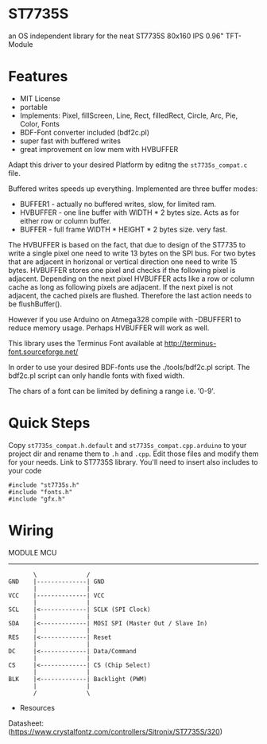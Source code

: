 ST7735S
=======

an OS independent library for the neat ST7735S 80x160 IPS 0.96" TFT-Module

# Features

 * MIT License
 * portable
 * Implements: Pixel, fillScreen, Line, Rect, filledRect, Circle, Arc, Pie, Color, Fonts
 * BDF-Font converter included (bdf2c.pl) 
 * super fast with buffered writes
 * great improvement on low mem with HVBUFFER

Adapt this driver to your desired Platform by editng the `st7735s_compat.c` file.

Buffered writes speeds up everything. Implemented are three buffer modes:

 * BUFFER1  - actually no buffered writes, slow, for limited ram.
 * HVBUFFER - one line buffer with WIDTH * 2 bytes size. Acts as for either
    row or column buffer. 
 * BUFFER   - full frame WIDTH * HEIGHT * 2 bytes size. very fast.

The HVBUFFER is based on the fact, that due to design of the ST7735 to write
a single pixel one need to write 13 bytes on the SPI bus. For two bytes that are
adjacent in horizonal or vertical direction one need to write 15 bytes.
HVBUFFER stores one pixel and checks if the following pixel is adjacent.
Depending on the next pixel HVBUFFER acts like a row or column cache as long
as following pixels are adjacent. If the next pixel is not adjacent, the
cached pixels are flushed. Therefore the last action needs to be flushBuffer().

However if you use Arduino on  Atmega328 compile with -DBUFFER1 to 
reduce memory usage. Perhaps HVBUFFER will work as well.

This library uses the Terminus Font available at
http://terminus-font.sourceforge.net/

In order to use your desired BDF-fonts use the ./tools/bdf2c.pl script.
The bdf2c.pl script can only handle fonts with fixed width.

The chars of a font can be limited by defining a range i.e. '0-9'.

# Quick Steps

Copy `st7735s_compat.h.default`  and `st7735s_compat.cpp.arduino` to your project dir and rename them to `.h` and `.cpp`. Edit those files and modify them for your needs. Link to ST7735S library.
You'll need to insert also includes to your code
```
#include "st7735s.h"
#include "fonts.h"
#include "gfx.h"
```


# Wiring

   MODULE                   MCU 
   ------                   ---
           \              /
    GND    |--------------| GND
           |              |
    VCC    |--------------| VCC
           |              |
    SCL    |<-------------| SCLK (SPI Clock)
           |              |
    SDA    |<-------------| MOSI SPI (Master Out / Slave In)
           |              | 
    RES    |<-------------| Reset
           |              |
    DC     |<-------------| Data/Command
           |              |
    CS     |<-------------| CS (Chip Select)
           |              |
    BLK    |<-------------| Backlight (PWM)
           |              |
           /              \
           

 * Resources

 Datasheet: (https://www.crystalfontz.com/controllers/Sitronix/ST7735S/320)

